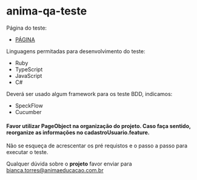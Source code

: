 # anima-qa-teste

Página do teste:

* [PÁGINA](https://automacaocombatista.herokuapp.com/users/new)


Linguagens permitadas para desenvolvimento do teste: 

* Ruby
* TypeScript
* JavaScript
* C#

Deverá ser usado algum framework para os teste BDD, indicamos:

* SpeckFlow
* Cucumber

#### Favor utilizar PageObject na organização do projeto. Caso faça sentido, reorganize as informações no cadastroUsuario.feature.

Não se esqueça de acrescentar os pré requistos e o passo a passo para executar o teste.

Qualquer dúvida sobre o **projeto** favor enviar para bianca.torres@animaeducacao.com.br